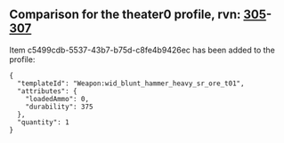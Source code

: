## Comparison for the theater0 profile, rvn: [305](https://github.com/PRO100KatYT/FortniteProfileRevisions/tree/main/profiles/theater0/305%20theater0.json)-[307](https://github.com/PRO100KatYT/FortniteProfileRevisions/tree/main/profiles/theater0/307%20theater0.json)

Item c5499cdb-5537-43b7-b75d-c8fe4b9426ec has been added to the profile:

```
{
  "templateId": "Weapon:wid_blunt_hammer_heavy_sr_ore_t01",
  "attributes": {
    "loadedAmmo": 0,
    "durability": 375
  },
  "quantity": 1
}
```

<br><br>
